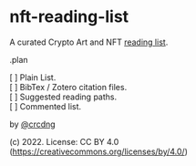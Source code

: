 # nft-reading-list

A curated Crypto Art and NFT [reading list](reading.md).

.plan 

[ ] Plain List.   
[ ] BibTex / Zotero citation files.    
[ ] Suggested reading paths.    
[ ] Commented list.   


by [@crcdng](https://twitter.com/crcdng)

(c) 2022. License: CC BY 4.0 (https://creativecommons.org/licenses/by/4.0/)
